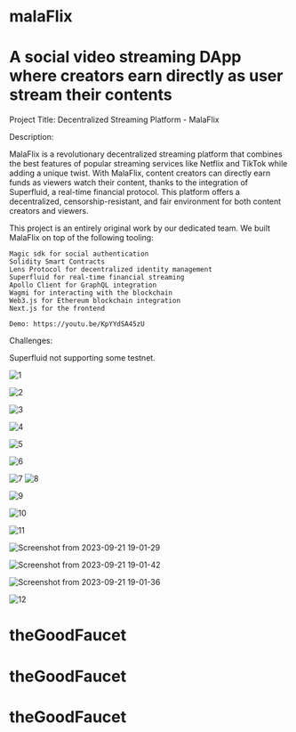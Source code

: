 # malaFlix
A social video streaming DApp where creators earn directly as user stream their contents
=======
Project Title: Decentralized Streaming Platform - MalaFlix

Description:

MalaFlix is a revolutionary decentralized streaming platform that combines the best features of popular streaming services like Netflix and TikTok while adding a unique twist. With MalaFlix, content creators can directly earn funds as viewers watch their content, thanks to the integration of Superfluid, a real-time financial protocol. This platform offers a decentralized, censorship-resistant, and fair environment for both content creators and viewers.

  

This project is an entirely original work by our dedicated team. We built MalaFlix on top of the following tooling:

    Magic sdk for social authentication
    Solidity Smart Contracts
    Lens Protocol for decentralized identity management
    Superfluid for real-time financial streaming
    Apollo Client for GraphQL integration
    Wagmi for interacting with the blockchain
    Web3.js for Ethereum blockchain integration
    Next.js for the frontend

    Demo: https://youtu.be/KpYYdSA45zU


Challenges:

Superfluid not supporting some testnet.

![1](https://github.com/emiridbest/malaFlix/assets/6362475/84ca75b3-01c7-4084-b56a-e67ff1e7a1ca)

![2](https://github.com/emiridbest/malaFlix/assets/6362475/b5156699-7fbc-4679-a18a-e05e09f46136)

![3](https://github.com/emiridbest/malaFlix/assets/6362475/f7c8febe-c691-4597-8ecf-aea4d40e0e66)


![4](https://github.com/emiridbest/malaFlix/assets/6362475/ba980e38-d59f-4cd4-868c-bb1e81a2e05d)

![5](https://github.com/emiridbest/malaFlix/assets/6362475/3c5039ee-f97f-42a1-9f6a-ed20ded66cfa)


![6](https://github.com/emiridbest/malaFlix/assets/6362475/0c560ca0-bc86-41cd-86bf-a96ace1379fd)

![7](https://github.com/emiridbest/malaFlix/assets/6362475/f21180c4-0781-46ab-b7e1-fb0d8fdb7e3c)
![8](https://github.com/emiridbest/malaFlix/assets/6362475/1519b4ee-8154-4f16-a192-0b547b5467e3)

![9](https://github.com/emiridbest/malaFlix/assets/6362475/0663b9f1-e365-4b40-828a-a71ccd541877)


![10](https://github.com/emiridbest/malaFlix/assets/6362475/4fe74525-4586-476f-8b3f-31c06e7b474d)

![11](https://github.com/emiridbest/malaFlix/assets/6362475/a016bb4c-d429-49fe-a1c0-af9da584bbc2)




![Screenshot from 2023-09-21 19-01-29](https://github.com/emiridbest/malaFlix/assets/6362475/6ebd4f0c-61f3-42e3-b6cb-321c9d3e6398)

![Screenshot from 2023-09-21 19-01-42](https://github.com/emiridbest/malaFlix/assets/6362475/2b1694a0-b3aa-422d-aa71-93f5a0e19958)

![Screenshot from 2023-09-21 19-01-36](https://github.com/emiridbest/malaFlix/assets/6362475/20215599-b712-4a6d-8912-3e58c3d3d78d)

![12](https://github.com/emiridbest/malaFlix/assets/6362475/270a8291-c5a3-49aa-b1ca-e75b3cb2db84)


# theGoodFaucet
# theGoodFaucet
# theGoodFaucet
